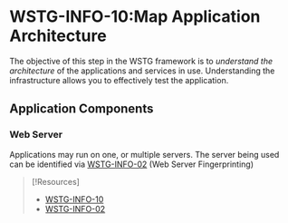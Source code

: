 
# WSTG-INFO-10:Map Application Architecture
The objective of this step in the WSTG framework is to *understand the architecture* of the applications and services in use. Understanding the infrastructure allows you to effectively test the application.

## Application Components
### Web Server
Applications may run on one, or multiple servers. The server being used can be identified via [WSTG-INFO-02](/cybersecurity/literature/WSTG/fingerprint-web-server.md) (Web Server Fingerprinting)


> [!Resources]
> - [WSTG-INFO-10](https://github.com/OWASP/wstg/blob/master/document/4-Web_Application_Security_Testing/01-Information_Gathering/10-Map_Application_Architecture.md)
> - [WSTG-INFO-02](https://github.com/OWASP/wstg/blob/master/document/4-Web_Application_Security_Testing/01-Information_Gathering/02-Fingerprint_Web_Server.md)